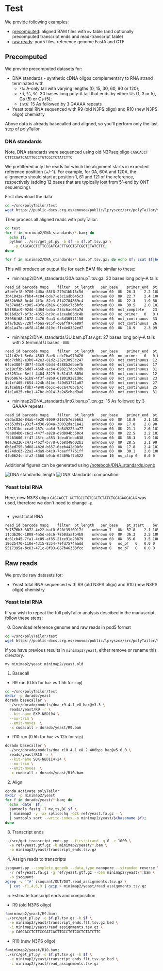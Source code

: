 # Test

We provide following examples:
- [precomputed](#precomputed): aligned BAM files with `mv` table
  (and optionally precomputed transcript ends and read-transcript table)
- [raw reads](#raw-reads): pod5 files, reference genome FastA and GTF

## Precomputed

We provide precomputed datasets for: 
- DNA standards - synthetic cDNA oligos complementary to RNA strand terminated with
  - `*A`: A-only tail with varying lengths (0, 15, 30, 60, 90 or 120);  
  - `*U`, `5G`, `5C`: 30 bases long poly-A tail that ends by either Us (1, 3 or 5), Gs (5) or Cs (5); 
  - `IntG`: 15 As followed by 3 GAAAA repeats
- Yeast total RNA sequenced with R9 (old N3PS oligo) and R10 (new N3PS oligo) chemistry

Above data is already basecalled and aligned,
so you'll perform only the last step of polyTailor. 


### DNA standards

Note, DNA standards were sequenced using old N3Pseq oligo `CAGCACCT CTTCCGATCACTTGCCTGTCGCTCTATCTTC`. 

We prefiltered only the reads for which
the alignment starts in expected reference posittion (+/-1).
For example, for 0A, 60A and 120A,
the alignments should start at position
1, 61 and 121 of the reference, respectively 
(adding 12 bases that are typically lost from 5'-end by ONT sequencing). 

First download the data

```bash
cd ~/src/polyTailor/test
wget https://public-docs.crg.es/enovoa/public/lpryszcz/src/polyTailor/test/{ref,minimap2} -q --show-progress -r -c -nc -np -nH --cut-dirs=6 --reject="index.html*"
```

Then process all aligned reads with polyTailor:
```bash
cd test
for f in minimap2/DNA_standards/*.bam; do
  echo $f;
  python ../src/get_pt.py -b $f -o $f.pT.tsv.gz \
    -p CAGCACCTCTTCCGATCACTTGCCTGTCGCTCTATCTTC;
done

for f in minimap2/DNA_standards/*.bam.pT.tsv.gz; do echo $f; zcat $f|head; done
```

This will produce an output file for each BAM file similar to these:

- minimap2/DNA_standards/30A.bam.pT.tsv.gz: 30 bases long poly-A tails

```bash
read_id	barcode	mapq	filter	pt_length	per_base	primer_end	pt_start	before_pt	pt_seq	transcript_end	distance	comment
a5befef8-9780-4d0a-88f8-27941bb13c5d	unknown	60	OK	26.3	2.2	108	108	CTCTATCTTC	TTTTTTTTTTTTTTTTTTTTTTTTTTTT
3b41842a-fbb4-4c84-bde7-e3c1adb645c3	unknown	60	OK	22.7	2.4	106	106	CTCTATCTTC	TTTTTTTTTTTTTTTTTTTTTTTTTTT
8632b9b8-0c4d-4f3c-82e3-8142704869c4	unknown	60	OK	22.3	1.9	80	80	CTCTATCTTC	TTTTTTTTTTTTTTTTTTTTTTTT
7a5748d3-c905-48fe-8b16-8c886c7c5bfc	unknown	60	OK	39.5	2.0	103	103	CTCTATCTTC	TTTTTTT
b5f88ac9-924d-4d64-bdba-234c6ac03a7d	unknown	60	not_complete	23.1	2.2	100	99	ACTCTGTCTT	TTTTTTTTTTTTTTTTTTTTTTTT
b016d2c7-bf3c-4352-bc9c-a1ceeb05dc4b	unknown	60	no_primer	0	0.0	0	0
25056f68-1672-4476-9aa3-da3d36571150	unknown	60	not_continuous	33.4	2.0	105	106	TCTATTACTC	TTT
5fa7b265-720f-4baa-9c5f-c0aff976e89f	unknown	60	not_continuous	26.7	2.0	111	112	TCTATCTTTC	TTTTTTTTTTTTTTTTTT
80a1a47e-a6f8-41dd-810c-ffc4e8382ed7	unknown	60	OK	18.9	2.3	99	99	CTCTATCTTC	TTTTTTTTTTTTTTTTTTTTTTT
```

- minimap2/DNA_standards/3U.bam.pT.tsv.gz: 27 bases long poly-A tails with 3 terminal U bases `-UUU`

```bash
read_id	barcode	mapq	filter	pt_length	per_base	primer_end	pt_start	before_pt	pt_seq	transcript_end	distance	comment
141fd2e1-5e6a-4563-8ae8-cdc7ba970420	unknown	60	no_primer	0	0.0	0	0
e6c7cbb2-e3b0-42e3-81d2-232c3095c247	unknown	60	not_continuous	12.3	2.5	100	103	TATCTTCAAA	TTTTTTTTTTTTTTTTTTT
6fce380f-d07f-43c9-bbd4-4388b2ebbefb	unknown	60	not_continuous	17.0	2.0	103	106	ATCTCTCAAA	TTTTTTTTTTTTTTTTTTTTT
1d19cf3b-6dd7-466b-acb4-098217dbb7db	unknown	60	not_continuous	31.1	2.7	102	105	TATCTTCAAA	TTTTTTTTTTTTTTTTTTTTTTT
e35251ce-8eff-4404-8229-5c51d12a805d	unknown	60	not_continuous	12.6	2.6	103	106	TATCTTCAAA	TTTTTTTTTTTTTTTTTTTTT
b905967e-b1b8-4f3f-a8b9-618019281d0c	unknown	60	not_continuous	23.5	2.0	106	109	TATCTTCAAA	TTTTTTTTTTTTTTTTTTTTTT
4c1cf405-f654-424b-81bc-f49d53771a07	unknown	60	not_continuous	27.9	2.5	93	96	TATCTTCAAA	TTTTTTTTT
a5fceb81-fdb7-4940-b65c-e6ca470b7b7c	unknown	60	not_continuous	25.4	1.7	111	114	TATCTTCAAA	TTTTTTTTTTTTTTTTTTTTTT
61e1a025-cbe1-47bc-b914-3e245cbed9a6	unknown	60	not_continuous	31.3	2.2	105	108	TATCTTCAAA	TTTTTTTTTTTTTTTTTTTTT
```

- minimap2/DNA_standards/IntG.bam.pT.tsv.gz: 15 As followed by 3 GAAAA repeats

```bash
read_id	barcode	mapq	filter	pt_length	per_base	primer_end	pt_start	before_pt	pt_seq	transcript_end	distance	comment
c8dac82d-84ab-4e20-8009-2167b7e3e663	unknown	60	OK	18.9	2.1	103	103	CTCTATCTTC	TTTTCTTTTCTTTTCTTTTTTTT
ca553d91-932f-4d38-904a-30032dac1a41	unknown	60	OK	17.8	2.8	98	98	CGCTATTTTC	TTTCTTTCTTTCTTTTTTTTT
c25281bc-cca0-457c-aa6d-7a549225aa77	unknown	60	OK	21.1	2.6	103	103	CTCTATCTTC	TTTTCTTTTCTTTTCTTTTTTTTTTTTTTTT
f0a8d4b0-c6c2-447f-a828-d9d094bc50c4	unknown	60	OK	22.5	2.2	103	103	CTCTATCTTC	TTTTCTTTTCTTTTCTTTTTTTTTTTTT
f5463600-ff47-45fc-a383-1dea01ebb638	unknown	60	OK	38.3	1.9	108	108	TATTATCTTC	TTTTCTTTTCTTTCTTTTTTTTTTTTTTTT
9ea3e226-c471-462f-b778-6c68d48d02b1	unknown	60	OK	28.5	2.1	99	99	CTCTATCTTC	TTTTCTTTTCTTTTCTTTTTTTTTTTTTTTT
6b5ed755-3d08-4b2d-b657-6eeb442d00fc	unknown	60	OK	17.8	2.4	103	103	CTCTATCTTC	TTTTCTTTTCTTTTCTTTTTTTTTTTTTTT
0274dc63-22a2-4da9-b4c9-7ceeff7761ff	unknown	60	OK	30.1	2.0	108	108	CTCTATCTTC	TTTTCTTTTCTTTTCTTTTTTTTTTTT
4fb0624c-4fa2-4660-b9ab-62409bf7b522	unknown	10	no_clip	0	0.0	0	0
```

Additional figures can be generated using
[/notebook/DNA_standards.ipynb](/notebook/DNA_standards.ipynb)

![DNA standards: length](/notebook/DNA_standards.length.png "DNA standards: length")
![DNA standards: composition](/notebook/DNA_standards.composition.png "DNA standards: composition")

### Yeast total RNA

Here, new N3PS oligo `CAGCACCT ACTTGCCTGTCGCTCTATCTGCAGAGCAGAG` was used,
therefore we don't need to change `-p`.


```bash

```

- yeast total RNA
```bash
read_id	barcode	mapq	filter	pt_length	per_base	pt_start	before_pt	pt_seq	transcript_end	distance	comment
7d7576b3-3872-4c22-baf0-620f35f0917f	unknown	7	OK	57.8	2.1	105	CCAGAGCAAG	TTTT
11cdb20c-1808-4a5d-a6c6-7850daafb4b8	unknown	60	OK	36.3	2.5	100	CAGAGCAGAG	TTTTTTTTTTTTTTTTTT	GDH3|1|protein_coding	17
dc61cb45-7fa1-4c09-af85-21ce91e28879	unknown	60	OK	35.6	3.5	106	CAGAGCAGAG	TTTTTTTTTTTTTTTTTTT	GDH3|1|protein_coding	18
19625470-110e-4315-8354-79fd7574aadd	unknown	0	no_pT	0	0.0	0	RDN25-1|2|rRNA	1	
5517395a-bc83-471c-8f03-867b46333fcc	unknown	0	no_pT	0	0.0	0	RDN25-1|2|rRNA	1	
```


## Raw reads

We provide raw datasets for: 
- Yeast total RNA sequenced with R9 (old N3PS oligo) and R10 (new N3PS oligo) chemistry

### Yeast total RNA

If you wish to repeat the full polyTailor analysis descibed in the manuscript,
follow these steps: 

0. Download reference genome and raw reads in pod5 format

```bash
cd ~/src/polyTailor/test
wget https://public-docs.crg.es/enovoa/public/lpryszcz/src/polyTailor/test/{ref,reads} -q --show-progress -r -c -nc -np -nH --cut-dirs=6 --reject="index.html*"
```

If you have previous results in `minimap2/yeast`,
either remove or rename this directory.

```
mv minimap2/yeast minimap2/yeast.old
```


1. Basecall


- R9 run (0.5h for `hac` vs 1.5h for `sup`)

```bash
cd ~/src/polyTailor/test
mkdir -p dorado/yeast
dorado basecaller \
  ~/src/dorado/models/dna_r9.4.1_e8_hac@v3.3 \
  reads/yeast/R9 -r \
  --kit-name EXP-NBD104 \
  --no-trim \
  --emit-moves  \
  -x cuda:all > dorado/yeast/R9.bam
```

- R10 run (0.5h for `hac` vs 12h for `sup`)

```bash
dorado basecaller \ 
  ~/src/dorado/models/dna_r10.4.1_e8.2_400bps_hac@v5.0.0 \
  reads/yeast/R10 -r \
  --kit-name SQK-NBD114-24 \
  --no-trim \
  --emit-moves  \
  -x cuda:all > dorado/yeast/R10.bam
```

2. Align

```bash
conda activate polyTailor
mkdir -p minimap2/yeast
for f in dorado/yeast/*.bam; do
  echo `date` $f; 
  samtools fastq -T mv,ts,BC $f \
  | minimap2 -y -ax splice:hq -G2k ref/yeast.fa.gz - \
  | samtools sort --write-index -o minimap2/yeast/$(basename $f);
done
```

3. Transcript ends

```bash
../src/get_transcript_ends.py --firststrand -q 0 -e 1000 \
  -a ref/yeast.gtf.gz -b minimap2/yeast/*.bam \
  -o minimap2/yeast/transcript_ends.tsv.gz 
```

4. Assign reads to transcripts

```bash
isoquant.py --complete_genedb --data_type nanopore --stranded reverse \
  -r ref/yeast.fa.gz -g ref/yeast.gtf.gz --bam minimap2/yeast/*.bam \
  -o isoquant
zgrep -v '^#' isoquant/OUT/OUT.read_assignments.tsv.gz \
  | cut -f1,4,6,9 | gzip > minimap2/yeast/read_assignments.tsv.gz
```

5. Estimate transcript ends and composition

- R9 (old N3PS oligo)

```bash
f=minimap2/yeast/R9.bam; 
../src/get_pT.py -o $f.pT.tsv.gz -b $f \
  -e minimap2/yeast/transcript_ends.flt.tsv.gz.bed \
  -i minimap2/yeast/read_assignments.tsv.gz \
  -p CAGCACCTCTTCCGATCACTTGCCTGTCGCTCTATCTTC
```

- R10 (new N3PS oligo)

```bash
f=minimap2/yeast/R10.bam; 
../src/get_pT.py -o $f.pT.tsv.gz -b $f \
  -e minimap2/yeast/transcript_ends.flt.tsv.gz.bed \
  -i minimap2/yeast/read_assignments.tsv.gz
```




